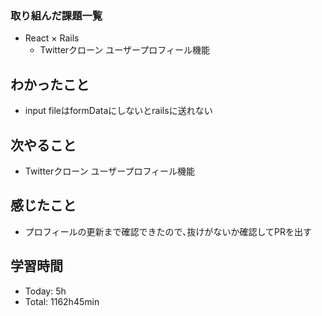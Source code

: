 ### 取り組んだ課題一覧
- React × Rails
  - Twitterクローン ユーザープロフィール機能
## わかったこと
- input fileはformDataにしないとrailsに送れない
## 次やること
- Twitterクローン ユーザープロフィール機能
## 感じたこと
- プロフィールの更新まで確認できたので､抜けがないか確認してPRを出す
## 学習時間
- Today: 5h
- Total: 1162h45min